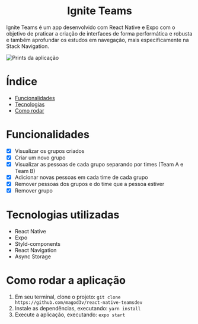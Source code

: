 # <h1 align="center">Ignite Teams</h1>

Ignite Teams é um app desenvolvido com React Native e Expo com o objetivo de praticar a criação de interfaces de forma performática e robusta e também aprofundar os estudos em navegação, mais especificamente na Stack Navigation.

![Prints da aplicação](https://user-images.githubusercontent.com/103274980/199029533-1e560447-c81d-421e-866f-b81e6eb6ecb7.png)

# Índice
* [Funcionalidades](#features)
* [Tecnologias](#technologies)
* [Como rodar](#how-to-run)


# <a name=“features”><a/> Funcionalidades
- [x] Visualizar os grupos criados
- [x] Criar um novo grupo
- [x] Visualizar as pessoas de cada grupo separando por times (Team A e Team B)
- [x] Adicionar novas pessoas em cada time de cada grupo
- [x] Remover pessoas dos grupos e do time que a pessoa estiver
- [x] Remover grupo

# <a name=“technologies”><a/> Tecnologias utilizadas
* React Native
* Expo
* Styld-components
* React Navigation
* Async Storage

# <a name=“how-to-run”><a/> Como rodar a aplicação
1. Em seu terminal, clone o projeto: ``git clone https://github.com/magod3v/react-native-teamsdev``
2. Instale as dependências, executando: ``yarn install``
3. Execute a aplicação, executando: ``expo start``
